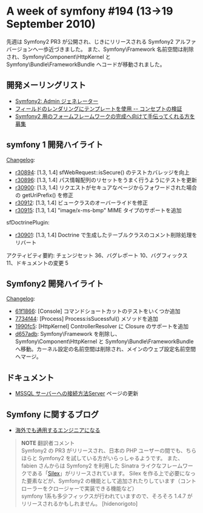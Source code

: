 A week of symfony #194 (13->19 September 2010)
==============================================

先週は Symfony2 PR3 が公開され、じきにリリースされる Symfony2 アルファバージョンへ一歩近づきました。
また、Symfony\Framework 名前空間は削除され、Symfony\Component\HttpKernel と Symfony\Bundle\FrameworkBundle へコードが移動されました。
 
開発メーリングリスト
--------------------

  * [Symfony2: Admin ジェネレーター](http://groups.google.com/group/symfony-devs/browse_thread/thread/d0a19513d6cd8148/11d3f231ed3c07d5)
  * [フィールドのレンダリングにテンプレートを使用 -- コンセプトの検証](http://groups.google.com/group/symfony-devs/browse_thread/thread/fb5fb9732cf5fc1e/df4e1a8131f931aa)
  * [Symfony2 用のフォームフレームワークの完成へ向けて手伝ってくれる方を募集](http://groups.google.com/group/symfony-devs/browse_thread/thread/c4b9586115736fe6/b6ccd29642250a49)

symfony 1 開発ハイライト
------------------------

[Changelog](http://trac.symfony-project.com/trac/timeline?from=19%2F09%2F2010&amp;daysback=6&amp;milestone=on&amp;ticket=on&amp;changeset=on&amp;update=Update):

  * [r30894](http://trac.symfony-project.org/changeset/30894 "30894 revision on trac"): \[1.3, 1.4\] sfWebRequest::isSecure() のテストカバレッジを向上
  * [r30896](http://trac.symfony-project.org/changeset/30896 "30896 revision on trac"): \[1.3, 1.4\] パス情報配列のリセットをうまく行うようにテストを更新
  * [r30900](http://trac.symfony-project.org/changeset/30900 "30900 revision on trac"): \[1.3, 1.4\] リクエストがセキュアなページからフォワードされた場合の getUriPrefix() を修正
  * [r30912](http://trac.symfony-project.org/changeset/30912 "30912 revision on trac"): \[1.3, 1.4\] ビュークラスのオーバーライドを修正
  * [r30915](http://trac.symfony-project.org/changeset/30915 "30915 revision on trac"): \[1.3, 1.4\] "image/x-ms-bmp" MIME タイプのサポートを追加


sfDoctrinePlugin:

  * [r30901](http://trac.symfony-project.org/changeset/30901 "30901 revision on trac"): \[1.3, 1.4\] Doctrine で生成したテーブルクラスのコメント削除処理をリバート



アクティビティ要約: チェンジセット 36、バグレポート 10、バグフィックス 11、ドキュメントの変更 5


Symfony2 開発ハイライト
-----------------------

[Changelog](http://github.com/symfony/symfony/commits/master):

  * [61f1866](http://github.com/symfony/symfony/commit/61f18667f4d1c924824bace22ca1cbccfdd6c70b "61f18667f4d1c924824bace22ca1cbccfdd6c70b commit on github"): \[Console\] コマンドショートカットのテストをいくつか追加
  * [7734f44](http://github.com/symfony/symfony/commit/7734f44bc55bf13780dd0c56d1c73fa5365aefdb "7734f44bc55bf13780dd0c56d1c73fa5365aefdb commit on github"): \[Process\] Process:isSucessful() メソッドを追加
  * [1990fc5](http://github.com/symfony/symfony/commit/1990fc543b9629f91328846a5d8c2905baba4ce3 "1990fc543b9629f91328846a5d8c2905baba4ce3 commit on github"): \[HttpKernel\] ControllerResolver に Closure のサポートを追加
  * [d657adb](http://github.com/symfony/symfony/commit/d657adbfa20878ca27ddc069ff5ba1e9904df931 "d657adbfa20878ca27ddc069ff5ba1e9904df931 commit on github"): Symfony\Framework を削除し、Symfony\Component\HttpKernel と Symfony\Bundle\FrameworkBundle へ移動。カーネル設定の名前空間は削除され、メインのウェブ設定名前空間へマージ。

ドキュメント
------------

  * <a href="http://trac.symfony-project.org/wiki/HowToConnectToMSSQLServer">MSSQL サーバーへの接続方法Server</a> ページの更新


Symfony に関するブログ
----------------------

  * [海外でも通用するエンジニアになる](http://el.jibun.atmarkit.co.jp/kaigaiengineer/2010/09/i18nsymfony-d3f.html)




> **NOTE**
> 翻訳者コメント<br />
> Symfony2 の PR3 がリリースされ、日本の PHP ユーザーの間でも、ちらほらと Symfony2 を試している方がいらっしゃるようです。
> また、fabien さんからは Symfony2 を利用した Sinatra ライクなフレームワークである「[Silex](http://github.com/fabpot/Silex)」がリリースされています。
> Silex を作る上で必要になった要素などが、Symfony2 の機能として追加されたりしています（コントローラーをクロージャーで実装できる機能など）<br />
> symfony 1系も多少フィックスが行われていますので、そろそろ 1.4.7 がリリースされるかもしれません。
> [hidenorigoto]
